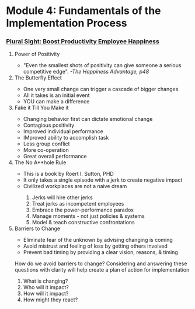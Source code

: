 <html>
<head>
<h1 class="darkorange">Module 4: Fundamentals of the Implementation Process</h1>
<h3><a href="https://app.pluralsight.com/library/courses/boost-productivity-employee-happiness">Plural Sight: Boost Productivity Employee Happiness</a></h3>
</head>
<body>
<div class="col-md-11 container divborder">
    <div class="row">
        <div class="col-md-11 innerdivborder">
        <ol>
            <li class="green">Power of Positivity</li>
            <ul>
                <li>"Even the smallest shots of positivity can give someone a serious competitive edge". <em>-The Happiness Advantage, p48</em></li>
            </ul>
            <li class="green">The Butterfly Effect</li>
            <ul>
                <li>One very small change can trigger a cascade of bigger changes</li>
                <li>All it takes is an initial event</li>
                <li>YOU can make a difference</li>
            </ul>
            <li class="green">Fake it Till You Make it</li>
            <ul>
                <li>Changing behavior first can dictate emotional change</li>
                <li>Contagious positivity</li>
                <li>Improved individual performance</li>
                <li>IMproved ability to accomplish task</li>
                <li>Less group conflict</li>
                <li>More co-operation</li>
                <li>Great overall performance</li>
            </ul>
            <li class="green">The No A**hole Rule</li>
            <ul>
                <li>This is a book by Roert I. Sutton, PHD</li>
                <li>It only takes a single episode with a jerk to create negative impact</li>
                <li>Civilized workplaces are not a naive dream</li>
                <ol>
                    <li>Jerks will hire other jerks</li>
                    <li>Treat jerks as incompetent employees</li>
                    <li>Embrace the power-performance paradox</li>
                    <li>Manage moments - not just policies & systems</li>
                    <li>Model & teach constructive confrontations</li>
                </ol>
            </ul>
            <li class="green">Barriers to Change</li>
            <ul>
                <li>Eliminate fear of the unknown by advising changing is coming</li>
                <li>Avoid mistrust and feeling of loss by getting others involved</li>
                <li>Prevent bad timing by providing a clear vision, reasons, & timing</li>
            </ul> 
        <p>How do we avoid barriers to change? Considering and answering these questions with clarity will help create a plan of action for implementation</p>
            <ol>
                <li>What is changing?</li>
                <li>Who will it impact?</li>
                <li>How will it impact?</li>
                <li>How might they react?</li>
            </ol> 
        </ol>
        </div>
    </div>
</div>
</body>
</html>